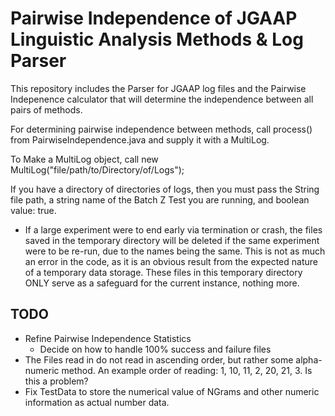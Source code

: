 Pairwise Independence of JGAAP Linguistic Analysis Methods & Log Parser
==

This repository includes the Parser for JGAAP log files and the Pairwise Indepenence calculator that will determine the independence between all pairs of methods.

For determining pairwise independence between methods, call process() from PairwiseIndependence.java and supply it with a MultiLog.

To Make a MultiLog object, call new MultiLog("file/path/to/Directory/of/Logs");

If you have a directory of directories of logs, then you must pass the String file path, a string name of the Batch Z Test you are running, and boolean value: true. 

* If a large experiment were to end early via termination or crash, the files saved in the temporary directory will be deleted if the same experiment were to be re-run, due to the names being the same. This is not as much an error in the code, as it is an obvious result from the expected nature of a temporary data storage. These files in this temporary directory ONLY serve as a safeguard for the current instance, nothing more.

TODO
--
* Refine Pairwise Independence Statistics
    + Decide on how to handle 100% success and failure files
* The Files read in do not read in ascending order, but rather some alpha-numeric method. An example order of reading: 1, 10, 11, 2, 20, 21, 3. Is this a problem?
* Fix TestData to store the numerical value of NGrams and other numeric information as actual number data.


